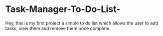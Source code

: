 # Task-Manager-To-Do-List-
Hey, this is my first project a simple to do list which allows the user to add tasks, view them and remove them once complete. 

